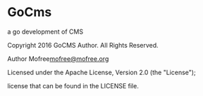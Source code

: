 # GoCms
a go development of CMS 


Copyright 2016 GoCMS Author. All Rights Reserved.

Author Mofree<mofree@mofree.org>

Licensed under the Apache License, Version 2.0 (the "License");

license that can be found in the LICENSE file.
